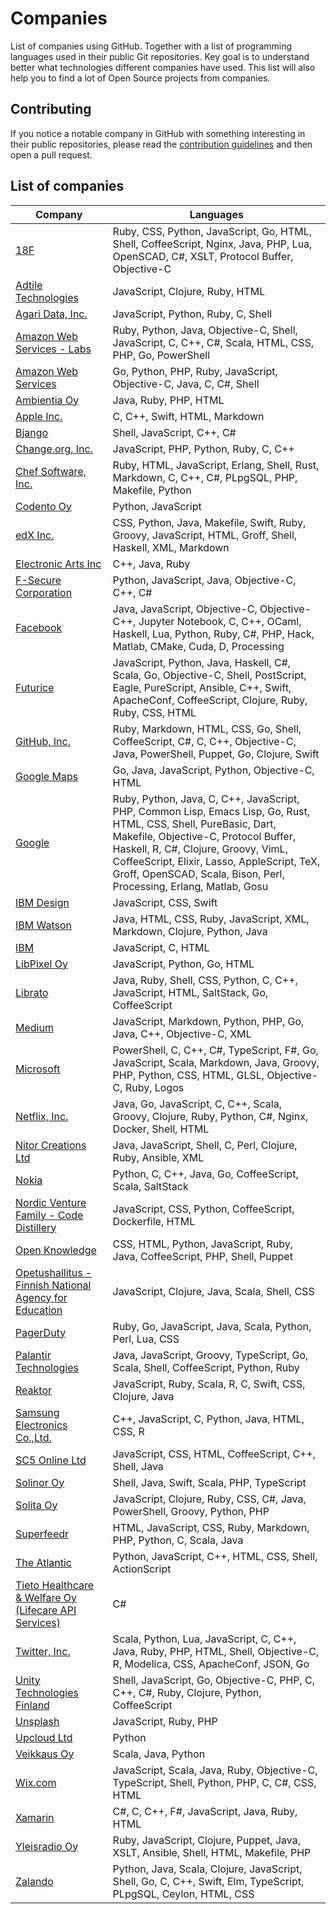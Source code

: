 # Companies
List of companies using GitHub. Together with a list of programming languages used in their public Git repositories. Key goal is to understand better what technologies different companies have used. This list will also help you to find a lot of Open Source projects from companies.


## Contributing

If you notice a notable company in GitHub with something interesting in their public repositories, please read the [contribution guidelines](https://github.com/d2s/companies/blob/master/CONTRIBUTING.md) and then open a pull request.


## List of companies

Company | Languages
------- | -----------
[18F](https://github.com/18F) | Ruby, CSS, Python, JavaScript, Go, HTML, Shell, CoffeeScript, Nginx, Java, PHP, Lua, OpenSCAD, C#, XSLT, Protocol Buffer, Objective-C
[Adtile Technologies](https://github.com/adtile) | JavaScript, Clojure, Ruby, HTML
[Agari Data, Inc.](https://github.com/agaridata) | JavaScript, Python, Ruby, C, Shell
[Amazon Web Services - Labs](https://github.com/awslabs) | Ruby, Python, Java, Objective-C, Shell, JavaScript, C, C++, C#, Scala, HTML, CSS, PHP, Go, PowerShell
[Amazon Web Services](https://github.com/aws) | Go, Python, PHP, Ruby, JavaScript, Objective-C, Java, C, C#, Shell
[Ambientia Oy](https://github.com/ambientiaoy) | Java, Ruby, PHP, HTML
[Apple Inc.](https://github.com/Apple) | C, C++, Swift, HTML, Markdown
[Bjango](https://github.com/bjango) | Shell, JavaScript, C++, C#
[Change.org, Inc.](https://github.com/change) | JavaScript, PHP, Python, Ruby, C, C++
[Chef Software, Inc.](https://github.com/Chef) | Ruby, HTML, JavaScript, Erlang, Shell, Rust, Markdown, C, C++, C#, PLpgSQL, PHP, Makefile, Python
[Codento Oy](https://github.com/codento) | Python, JavaScript
[edX Inc.](https://github.com/edx) | CSS, Python, Java, Makefile, Swift, Ruby, Groovy, JavaScript, HTML, Groff, Shell, Haskell, XML, Markdown
[Electronic Arts Inc](https://github.com/electronicarts) | C++, Java, Ruby
[F-Secure Corporation](https://github.com/F-Secure) | Python, JavaScript, Java, Objective-C, C++, C#
[Facebook](https://github.com/facebook) | Java, JavaScript, Objective-C, Objective-C++, Jupyter Notebook, C, C++, OCaml, Haskell, Lua, Python, Ruby, C#, PHP, Hack, Matlab, CMake, Cuda, D, Processing
[Futurice](https://github.com/futurice) | JavaScript, Python, Java, Haskell, C#, Scala, Go, Objective-C, Shell, PostScript, Eagle, PureScript, Ansible, C++, Swift, ApacheConf, CoffeeScript, Clojure, Ruby, Ruby, CSS, HTML
[GitHub, Inc.](https://github.com/github) | Ruby, Markdown, HTML, CSS, Go, Shell, CoffeeScript, C#, C, C++, Objective-C, Java, PowerShell, Puppet, Go, Clojure, Swift
[Google Maps](https://github.com/googlemaps/) | Go, Java, JavaScript, Python, Objective-C, HTML
[Google](https://github.com/google) | Ruby, Python, Java, C, C++, JavaScript, PHP, Common Lisp, Emacs Lisp, Go, Rust, HTML, CSS, Shell, PureBasic, Dart, Makefile, Objective-C, Protocol Buffer, Haskell, R, C#, Clojure, Groovy, VimL, CoffeeScript, Elixir, Lasso, AppleScript, TeX, Groff, OpenSCAD, Scala, Bison, Perl, Processing, Erlang, Matlab, Gosu
[IBM Design](https://github.com/IBM-Design) | JavaScript, CSS, Swift
[IBM Watson](https://github.com/IBM-Watson) | Java, HTML, CSS, Ruby, JavaScript, XML, Markdown, Clojure, Python, Java
[IBM](https://github.com/IBM) | JavaScript, C, HTML
[LibPixel Oy](https://github.com/libpixel) | JavaScript, Python, Go, HTML
[Librato](https://github.com/Librato) | Java, Ruby, Shell, CSS, Python, C, C++, JavaScript, HTML, SaltStack, Go, CoffeeScript
[Medium](https://github.com/Medium) | JavaScript, Markdown, Python, PHP, Go, Java, C++, Objective-C, XML
[Microsoft](https://github.com/Microsoft) | PowerShell, C, C++, C#, TypeScript, F#, Go, JavaScript, Scala, Markdown, Java, Groovy, PHP, Python, CSS, HTML, GLSL, Objective-C, Ruby, Logos
[Netflix, Inc.](https://github.com/Netflix) | Java, Go, JavaScript, C, C++, Scala, Groovy, Clojure, Ruby, Python, C#, Nginx, Docker, Shell, HTML
[Nitor Creations Ltd](https://github.com/NitorCreations) | Java, JavaScript, Shell, C, Perl, Clojure, Ruby, Ansible, XML
[Nokia](https://github.com/Nokia) | Python, C, C++, Java, Go, CoffeeScript, Scala, SaltStack
[Nordic Venture Family - Code Distillery](https://github.com/CodeDistillery) | JavaScript, CSS, Python, CoffeeScript, Dockerfile, HTML
[Open Knowledge](https://github.com/okfn) | CSS, HTML, Python, JavaScript, Ruby, Java, CoffeeScript, PHP, Shell, Puppet
[Opetushallitus - Finnish National Agency for Education](https://github.com/opetushallitus) | JavaScript, Clojure, Java, Scala, Shell, CSS
[PagerDuty](https://github.com/PagerDuty) | Ruby, Go, JavaScript, Java, Scala, Python, Perl, Lua, CSS
[Palantir Technologies](https://github.com/palantir) | Java, JavaScript, Groovy, TypeScript, Go, Scala, Shell, CoffeeScript, Python, Ruby
[Reaktor](https://github.com/reaktor) | JavaScript, Ruby, Scala, R, C, Swift, CSS, Clojure, Java
[Samsung Electronics Co.,Ltd.](https://github.com/Samsung) | C++, JavaScript, C, Python, Java, HTML, CSS, R
[SC5 Online Ltd](https://github.com/SC5) | JavaScript, CSS, HTML, CoffeeScript, C++, Shell, Java
[Solinor Oy](https://github.com/Solinor) | Shell, Java, Swift, Scala, PHP, TypeScript
[Solita Oy](https://github.com/Solita) | JavaScript, Clojure, Ruby, CSS, C#, Java, PowerShell, Groovy, Python, PHP
[Superfeedr](https://github.com/superfeedr) | HTML, JavaScript, CSS, Ruby, Markdown, PHP, Python, C, Scala, Java
[The Atlantic](https://github.com/theatlantic) | Python, JavaScript, C++, HTML, CSS, Shell, ActionScript
[Tieto Healthcare & Welfare Oy (Lifecare API Services)](https://github.com/TietoLifecare) | C#
[Twitter, Inc.](https://github.com/Twitter) | Scala, Python, Lua, JavaScript, C, C++, Java, Ruby, PHP, HTML, Shell, Objective-C, R, Modelica, CSS, ApacheConf, JSON, Go
[Unity Technologies Finland](https://github.com/Applifier) | Shell, JavaScript, Go, Objective-C, PHP, C, C++, C#, Ruby, Clojure, Python, CoffeeScript
[Unsplash](https://github.com/unsplash) | JavaScript, Ruby, PHP
[Upcloud Ltd](https://github.com/UpCloudLtd) | Python
[Veikkaus Oy](https://github.com/VeikkausOy) | Scala, Java, Python
[Wix.com](https://github.com/wix) | JavaScript, Scala, Java, Ruby, Objective-C, TypeScript, Shell, Python, PHP, C, C#, CSS, HTML
[Xamarin](https://github.com/xamarin) | C#, C, C++, F#, JavaScript, Java, Ruby, HTML
[Yleisradio Oy](https://github.com/Yleisradio) | Ruby, JavaScript, Clojure, Puppet, Java, XSLT, Ansible, Shell, HTML, Makefile, PHP
[Zalando](https://zalando.github.io/) | Python, Java, Scala, Clojure, JavaScript, Shell, Go, C, C++, Swift, Elm, TypeScript, PLpgSQL, Ceylon, HTML, CSS
